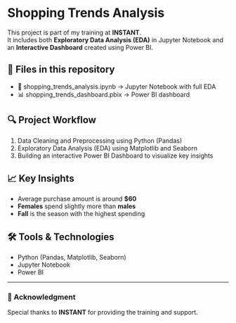 # Shopping Trends Analysis

This project is part of my training at **INSTANT**.  
It includes both **Exploratory Data Analysis (EDA)** in Jupyter Notebook and an **Interactive Dashboard** created using Power BI.

## 📂 Files in this repository
- 📓 shopping_trends_analysis.ipynb → Jupyter Notebook with full EDA
- 📊 shopping_trends_dashboard.pbix → Power BI dashboard

## 🔍 Project Workflow
1. Data Cleaning and Preprocessing using Python (Pandas)
2. Exploratory Data Analysis (EDA) using Matplotlib and Seaborn
3. Building an interactive Power BI Dashboard to visualize key insights

## 📈 Key Insights
- Average purchase amount is around **$60**
- **Females** spend slightly more than **males**
- **Fall** is the season with the highest spending

## 🛠️ Tools & Technologies
- Python (Pandas, Matplotlib, Seaborn)
- Jupyter Notebook
- Power BI

---

### 🙌 Acknowledgment
Special thanks to **INSTANT** for providing the training and support.